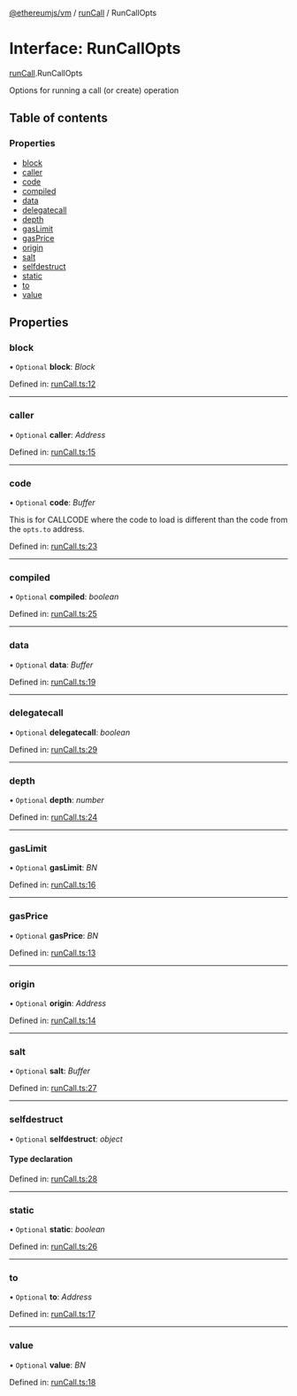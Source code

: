 [@ethereumjs/vm](../README.md) / [runCall](../modules/runcall.md) / RunCallOpts

# Interface: RunCallOpts

[runCall](../modules/runcall.md).RunCallOpts

Options for running a call (or create) operation

## Table of contents

### Properties

- [block](runcall.runcallopts.md#block)
- [caller](runcall.runcallopts.md#caller)
- [code](runcall.runcallopts.md#code)
- [compiled](runcall.runcallopts.md#compiled)
- [data](runcall.runcallopts.md#data)
- [delegatecall](runcall.runcallopts.md#delegatecall)
- [depth](runcall.runcallopts.md#depth)
- [gasLimit](runcall.runcallopts.md#gaslimit)
- [gasPrice](runcall.runcallopts.md#gasprice)
- [origin](runcall.runcallopts.md#origin)
- [salt](runcall.runcallopts.md#salt)
- [selfdestruct](runcall.runcallopts.md#selfdestruct)
- [static](runcall.runcallopts.md#static)
- [to](runcall.runcallopts.md#to)
- [value](runcall.runcallopts.md#value)

## Properties

### block

• `Optional` **block**: *Block*

Defined in: [runCall.ts:12](https://github.com/ethereumjs/ethereumjs-monorepo/blob/master/packages/vm/src/runCall.ts#L12)

___

### caller

• `Optional` **caller**: *Address*

Defined in: [runCall.ts:15](https://github.com/ethereumjs/ethereumjs-monorepo/blob/master/packages/vm/src/runCall.ts#L15)

___

### code

• `Optional` **code**: *Buffer*

This is for CALLCODE where the code to load is different than the code from the `opts.to` address.

Defined in: [runCall.ts:23](https://github.com/ethereumjs/ethereumjs-monorepo/blob/master/packages/vm/src/runCall.ts#L23)

___

### compiled

• `Optional` **compiled**: *boolean*

Defined in: [runCall.ts:25](https://github.com/ethereumjs/ethereumjs-monorepo/blob/master/packages/vm/src/runCall.ts#L25)

___

### data

• `Optional` **data**: *Buffer*

Defined in: [runCall.ts:19](https://github.com/ethereumjs/ethereumjs-monorepo/blob/master/packages/vm/src/runCall.ts#L19)

___

### delegatecall

• `Optional` **delegatecall**: *boolean*

Defined in: [runCall.ts:29](https://github.com/ethereumjs/ethereumjs-monorepo/blob/master/packages/vm/src/runCall.ts#L29)

___

### depth

• `Optional` **depth**: *number*

Defined in: [runCall.ts:24](https://github.com/ethereumjs/ethereumjs-monorepo/blob/master/packages/vm/src/runCall.ts#L24)

___

### gasLimit

• `Optional` **gasLimit**: *BN*

Defined in: [runCall.ts:16](https://github.com/ethereumjs/ethereumjs-monorepo/blob/master/packages/vm/src/runCall.ts#L16)

___

### gasPrice

• `Optional` **gasPrice**: *BN*

Defined in: [runCall.ts:13](https://github.com/ethereumjs/ethereumjs-monorepo/blob/master/packages/vm/src/runCall.ts#L13)

___

### origin

• `Optional` **origin**: *Address*

Defined in: [runCall.ts:14](https://github.com/ethereumjs/ethereumjs-monorepo/blob/master/packages/vm/src/runCall.ts#L14)

___

### salt

• `Optional` **salt**: *Buffer*

Defined in: [runCall.ts:27](https://github.com/ethereumjs/ethereumjs-monorepo/blob/master/packages/vm/src/runCall.ts#L27)

___

### selfdestruct

• `Optional` **selfdestruct**: *object*

#### Type declaration

Defined in: [runCall.ts:28](https://github.com/ethereumjs/ethereumjs-monorepo/blob/master/packages/vm/src/runCall.ts#L28)

___

### static

• `Optional` **static**: *boolean*

Defined in: [runCall.ts:26](https://github.com/ethereumjs/ethereumjs-monorepo/blob/master/packages/vm/src/runCall.ts#L26)

___

### to

• `Optional` **to**: *Address*

Defined in: [runCall.ts:17](https://github.com/ethereumjs/ethereumjs-monorepo/blob/master/packages/vm/src/runCall.ts#L17)

___

### value

• `Optional` **value**: *BN*

Defined in: [runCall.ts:18](https://github.com/ethereumjs/ethereumjs-monorepo/blob/master/packages/vm/src/runCall.ts#L18)
